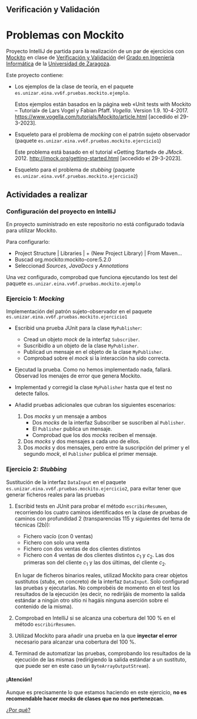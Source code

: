 ## Verificación y Validación
# Problemas con Mockito

Proyecto IntelliJ de partida para la realización de un par de ejercicios con
[Mockito](https://site.mockito.org/) en clase de [Verificación y Validación](https://estudios.unizar.es/estudio/asignatura?anyo_academico=2019&asignatura_id=30244&estudio_id=20190148&centro_id=110&plan_id_nk=439)
del [Grado en Ingeniería Informática](http://webdiis.unizar.es/~jresano/) de
la [Universidad de Zaragoza](https://www.unizar.es/).

Este proyecto contiene:

- Los ejemplos de la clase de teoría, en el paquete `es.unizar.eina.vv6f.pruebas.mockito.ejemplo`.
  
  Estos ejemplos están basados en la página web «Unit tests with Mockito – Tutorial» de Lars Vogel y Fabian Pfaff. _Vogella_. Version 1.9. 10-4-2017. https://www.vogella.com/tutorials/Mockito/article.html
  [accedido el 29-3-2023].
  
- Esqueleto para el problema de _mocking_ con el patrón sujeto
  observador (paquete `es.unizar.eina.vv6f.pruebas.mockito.ejercicio1`)
  
  Este problema está basado en el tutorial «Getting Started» de _JMock_. 2012.
  http://jmock.org/getting-started.html [accedido el 29-3-2023].
    
- Esqueleto para el problema de _stubbing_ (paquete `es.unizar.eina.vv6f.pruebas.mockito.ejercicio2`)

## Actividades a realizar

### Configuración del proyecto en IntelliJ

En proyecto suministrado en este repositorio no está configurado todavía para utilizar Mockito.

Para configurarlo:
   
- Project Structure | Libraries | + (New Project Library) | From Maven…
- Buscad org.mockito:mockito-core:5.2.0 
- Seleccionad _Sources_, _JavaDocs_ y _Annotations_
    
Una vez configurado, comprobad que funciona ejecutando los test del paquete `es.unizar.eina.vv6f.pruebas.mockito.ejemplo` 

### Ejercicio 1: _Mocking_ 
Implementación del patrón sujeto-observador en el paquete `es.unizar.eina.vv6f.pruebas.mockito.ejercicio1`
   
- Escribid una prueba JUnit para la clase `MyPublisher`:
    - Cread un objeto _mock_ de la interfaz `Subscriber`.
    - Suscribidlo a un objeto de la clase `MyPublisher`.
    - Publicad un mensaje en el objeto de la clase `MyPublisher`.
    - Comprobad sobre el _mock_ si la interacción ha sido correcta.
- Ejecutad la prueba. Como no hemos implementado nada, fallará.
  Observad los menajes de error que genera Mockito. 
- Implementad y corregid la clase `MyPublisher` hasta que el test 
  no detecte fallos.
- Añadid pruebas adicionales que cubran los siguientes escenarios:

    1. Dos _mocks_ y un mensaje a ambos
        - Dos _mocks_ de la interfaz Subscriber se suscriben al `Publisher`.
        - El `Publisher` publica un mensaje.
        - Comprobad que los dos _mocks_ reciben el mensaje.
    2. Dos _mocks_ y dos mensajes a cada uno de ellos.
    3. Dos _mocks_ y dos mensajes, pero entre la suscripción del 
       primer y el segundo _mock_, el `Publisher` publica el primer mensaje. 
       
### Ejercicio 2: _Stubbing_

Sustitución de la interfaz `DataInput` en el paquete
`es.unizar.eina.vv6f.pruebas.mockito.ejercicio2`, para evitar
tener que generar ficheros reales para las pruebas

1. Escribid tests en JUnit para probar el método `escribirResumen`,
recorriendo los cuatro caminos identificados en la clase de
pruebas de caminos con profundidad 2 (transparencias 115 y siguientes del tema 
de técnicas (2b)):
    - Fichero vacío (con 0 ventas)
    - Fichero con solo una venta
    - Fichero con dos ventas de dos clientes distintos
    - Fichero con 4 ventas de dos clientes distintos _c_<sub>1</sub> y
      _c_<sub>2</sub>. Las dos primeras son del cliente _c_<sub>1</sub> y
      las dos últimas, del cliente _c_<sub>2</sub>.

    En lugar de ficheros binarios reales, utilizad Mockito para crear
    objetos sustitutos (_stubs_, en concreto) de la interfaz `DataInput`.
    Solo configurad las pruebas y ejecutarlas. No comprobéis de momento en
    el test los resultados de la ejecución (es decir, no redirijáis de
    momento la salida estándar a ningún otro sitio ni hagáis ninguna
    aserción sobre el contenido de la misma).
    
2. Comprobad en IntelliJ si se alcanza una cobertura del 100 %
   en el método `escribirResumen`.
   
3. Utilizad Mockito para añadir una prueba en la que **inyectar
   el error** necesario para alcanzar una cobertura del 100 %.

4. Terminad de automatizar las pruebas, comprobando los resultados
   de la ejecución de las mismas (redirigiendo la salida estándar
   a un sustituto, que puede ser en este caso un 
   `ByteArrayOutputStream`).
    
#### ¡Atención!
Aunque es precisamente lo que estamos haciendo en este ejercicio, 
**no es recomendable hacer _mocks_ de clases que no nos pertenezcan**.

[¿Por qué?](https://github.com/mockito/mockito/wiki/How-to-write-good-tests#dont-mock-a-type-you-dont-own)